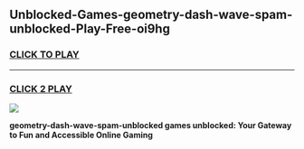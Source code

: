
## Unblocked-Games-geometry-dash-wave-spam-unblocked-Play-Free-oi9hg
<h3>
<a href="https://premium76.site?title=geometry-dash-wave-spam-unblocked&ref=20M">CLICK TO PLAY</a></h3>
<hr>

<h3>
<a href="https://premium76.site?title=geometry-dash-wave-spam-unblocked&ref=20M">CLICK 2 PLAY</a>
  
</h3>

<a href="https://premium76.site?title=geometry-dash-wave-spam-unblocked&ref=19M"><img src="https://clearcache.store/games.png"></a>


**geometry-dash-wave-spam-unblocked games unblocked: Your Gateway to Fun and Accessible Online Gaming**
